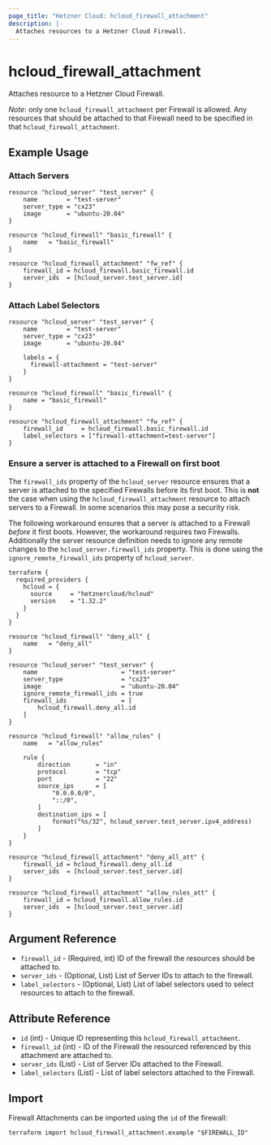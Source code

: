 ```yaml
---
page_title: "Hetzner Cloud: hcloud_firewall_attachment"
description: |-
  Attaches resources to a Hetzner Cloud Firewall.
---
```


# hcloud_firewall_attachment

Attaches resource to a Hetzner Cloud Firewall.

_Note_: only one `hcloud_firewall_attachment` per Firewall is allowed.
Any resources that should be attached to that Firewall need to be
specified in that `hcloud_firewall_attachment`.

## Example Usage

### Attach Servers

```hcl
resource "hcloud_server" "test_server" {
    name        = "test-server"
    server_type = "cx23"
    image       = "ubuntu-20.04"
}

resource "hcloud_firewall" "basic_firewall" {
    name   = "basic_firewall"
}

resource "hcloud_firewall_attachment" "fw_ref" {
    firewall_id = hcloud_firewall.basic_firewall.id
    server_ids  = [hcloud_server.test_server.id]
}
```

### Attach Label Selectors

```hcl
resource "hcloud_server" "test_server" {
    name        = "test-server"
    server_type = "cx23"
    image       = "ubuntu-20.04"

    labels = {
      firewall-attachment = "test-server"
    }
}

resource "hcloud_firewall" "basic_firewall" {
    name = "basic_firewall"
}

resource "hcloud_firewall_attachment" "fw_ref" {
    firewall_id     = hcloud_firewall.basic_firewall.id
    label_selectors = ["firewall-attachment=test-server"]
}
```

### Ensure a server is attached to a Firewall on first boot

The `firewall_ids` property of the `hcloud_server` resource ensures that
a server is attached to the specified Firewalls before its first boot.
This is **not** the case when using the `hcloud_firewall_attachment`
resource to attach servers to a Firewall. In some scenarios this may
pose a security risk.

The following workaround ensures that a server is attached to a Firewall
_before_ it first boots. However, the workaround requires two Firewalls.
Additionally the server resource definition needs to ignore any remote
changes to the `hcloud_server.firewall_ids` property. This is done using
the `ignore_remote_firewall_ids` property of `hcloud_server`.

```hcl
terraform {
  required_providers {
    hcloud = {
      source     = "hetznercloud/hcloud"
      version    = "1.32.2"
    }
  }
}

resource "hcloud_firewall" "deny_all" {
    name   = "deny_all"
}

resource "hcloud_server" "test_server" {
    name                       = "test-server"
    server_type                = "cx23"
    image                      = "ubuntu-20.04"
    ignore_remote_firewall_ids = true
    firewall_ids               = [
        hcloud_firewall.deny_all.id
    ]
}

resource "hcloud_firewall" "allow_rules" {
    name   = "allow_rules"

    rule {
        direction       = "in"
        protocol        = "tcp"
        port            = "22"
        source_ips      = [
            "0.0.0.0/0",
            "::/0",
        ]
        destination_ips = [
            format("%s/32", hcloud_server.test_server.ipv4_address)
        ]
    }
}

resource "hcloud_firewall_attachment" "deny_all_att" {
    firewall_id = hcloud_firewall.deny_all.id
    server_ids  = [hcloud_server.test_server.id]
}

resource "hcloud_firewall_attachment" "allow_rules_att" {
    firewall_id = hcloud_firewall.allow_rules.id
    server_ids  = [hcloud_server.test_server.id]
}
```

## Argument Reference

- `firewall_id` - (Required, int) ID of the firewall the resources
  should be attached to.
- `server_ids` - (Optional, List) List of Server IDs to attach to the
  firewall.
- `label_selectors` - (Optional, List) List of label selectors used to
  select resources to attach to the firewall.

## Attribute Reference

- `id` (int) - Unique ID representing this `hcloud_firewall_attachment`.
- `firewall_id` (int) - ID of the Firewall the resourced referenced by
  this attachment are attached to.
- `server_ids` (List) - List of Server IDs attached to the Firewall.
- `label_selectors` (List) - List of label selectors attached to the
  Firewall.

## Import

Firewall Attachments can be imported using the `id` of the firewall:

```shell
terraform import hcloud_firewall_attachment.example "$FIREWALL_ID"
```
